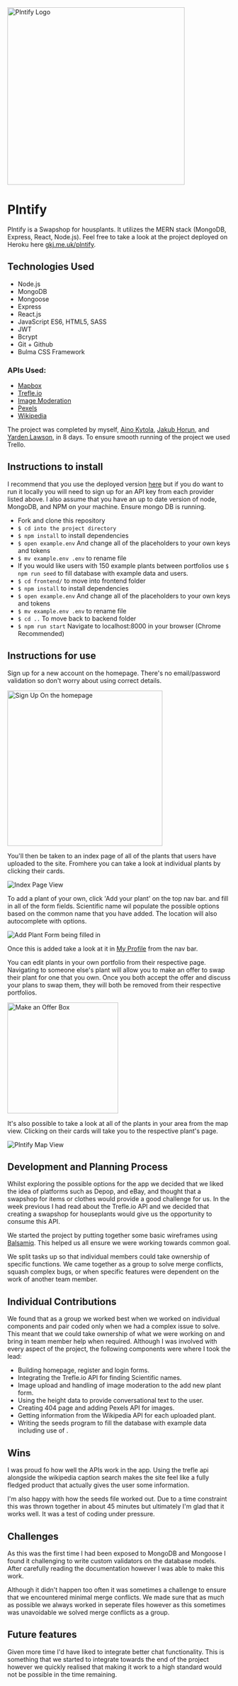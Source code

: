 <img src="https://res.cloudinary.com/jompra/image/upload/v1590678593/plntify_f9zfgd_1_csag9s.svg" alt="Plntify Logo" width="400" />

# Plntify

Plntify is a Swapshop for housplants. It utilizes the MERN stack (MongoDB, Express, React, Node.js). Feel free to take a look at the project deployed on Heroku here [gkj.me.uk/plntify](https://gkj.me.uk/plntify).

## Technologies Used
* Node.js
* MongoDB
* Mongoose
* Express
* React.js
* JavaScript ES6, HTML5, SASS
* JWT
* Bcrypt
* Git + Github
* Bulma CSS Framework

### APIs Used:
* [Mapbox](https://www.mapbox.com/)
* [Trefle.io](https://trefle.io/)
* [Image Moderation](https://www.moderatecontent.com/)
* [Pexels](https://www.pexels.com/api/?locale=en-US)
* [Wikipedia](https://www.mediawiki.org/wiki/API:Main_page)

The project was completed by myself, [Aino Kytola](https://github.com/ainokyto), [Jakub Horun](https://github.com/ykbhrn), and [Yarden Lawson](https://github.com/YBL123), in 8 days. To ensure smooth running of the project we used Trello.

## Instructions to install
I recommend that you use the deployed version [here](https://gkj.me.uk/plntify) but if you do want to run it locally you will need to sign up for an API key from each provider listed above. I also assume that you have an up to date version of node, MongoDB, and NPM on your machine. Ensure mongo DB is running.

* Fork and clone this repository
* `$ cd into the project directory`
* `$ npm install` to install dependencies
* `$ open example.env` And change all of the placeholders to your own keys and tokens
* `$ mv example.env .env` to rename file
* If you would like users with 150 example plants between portfolios use `$ npm run seed` to fill database with example data and users.
* `$ cd frontend/` to move into frontend folder
* `$ npm install` to install dependencies
* `$ open example.env` And change all of the placeholders to your own keys and tokens
* `$ mv example.env .env` to rename file
* `$ cd ..` To move back to backend folder
* `$ npm run start` Navigate to localhost:8000 in your browser (Chrome Recommended)

## Instructions for use
Sign up for a new account on the homepage.
There's no email/password validation so don't worry about using correct details.

<img src="https://github.com/Jompra/sei-group-project/blob/master/Readme%20Assets/Sign%20Up.png" alt="Sign Up On the homepage" width="350" />

You'll then be taken to an index page of all of the plants that users have uploaded to the site. Fromhere you can take a look at individual plants by clicking their cards.

<img src="https://github.com/Jompra/sei-group-project/blob/master/Readme%20Assets/Index%20Page.png" alt="Index Page View" />

To add a plant of your own, click 'Add your plant' on the top nav bar. and fill in all of the form fields. Scientific name wil populate the possible options based on the common name that you have added. The location will also autocomplete with options.

<img src="https://github.com/Jompra/sei-group-project/blob/master/Readme%20Assets/Plntify-Demo.gif" alt="Add Plant Form being filled in" />

Once this is added take a look at it in [My Profile](https://plntify.herokuapp.com/profile) from the nav bar.

You can edit plants in your own portfolio from their respective page.
Navigating to someone else's plant will allow you to make an offer to swap their plant for one that you own. Once you both accept the offer and discuss your plans to swap them, they will both be removed from their respective portfolios.

<img src="https://github.com/Jompra/sei-group-project/blob/master/Readme%20Assets/Offer%20Box.png" alt="Make an Offer Box" width="250" />

It's also possible to take a look at all of the plants in your area from the map view. Clicking on their cards will take you to the respective plant's page.

<img src="https://github.com/Jompra/sei-group-project/blob/master/Readme%20Assets/Map%20View.png" alt="Plntify Map View" />

## Development and Planning Process

Whilst exploring the possible options for the app we decided that we liked the idea of platforms such as Depop, and eBay, and thought that a swapshop for items or clothes would provide a good challenge for us. In the week previous I had read about the Trefle.io API and we decided that creating a swapshop for houseplants would give us the opportunity to consume this API.

We started the project by putting together some basic wireframes using [Balsamiq](https://balsamiq.com/). This helped us all ensure we were working towards common goal.

We split tasks up so that individual members could take ownership of specific functions. We came together as a group to solve merge conflicts, squash complex bugs, or when specific features were dependent on the work of another team member.

## Individual Contributions
We found that as a group we worked best when we worked on individual components and pair coded only when we had a complex issue to solve. This meant that we could take ownership of what we were working on and bring in team member help when required. Although I was involved with every aspect of the project, the following components were where I took the lead:
* Building homepage, register and login forms.
* Integrating the Trefle.io API for finding Scientific names.
* Image upload and handling of image moderation to the add new plant form.
* Using the height data to provide conversational text to the user.
* Creating 404 page and adding Pexels API for images.
* Getting information from the Wikipedia API for each uploaded plant.
* Writing the seeds program to fill the database with example data including use of .

## Wins
I was proud fo how well the APIs work in the app. Using the trefle api alongside the wikipedia caption search makes the site feel like a fully fledged product that actually gives the user some information.

I'm also happy with how the seeds file worked out. Due to a time constraint this was thrown together in about 45 minutes but ultimately I'm glad that it works well. It was a test of coding under pressure.

## Challenges
As this was the first time I had been exposed to MongoDB and Mongoose I found it challenging to write custom validators on the database models. After carefully reading the documentation however I was able to make this work.

Although it didn't happen too often it was sometimes a challenge to ensure that we encountered minimal merge conflicts. We made sure that as much as possible we always worked in seperate files however as this sometimes was unavoidable we solved merge conflicts as a group.

## Future features
Given more time I'd have liked to integrate better chat functionality. This is something that we started to integrate towards the end of the project however we quickly realised that making it work to a high standard would not be possible in the time remaining.